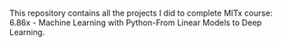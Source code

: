 This repository contains all the projects I did to complete MITx course: 6.86x - Machine Learning with Python-From Linear Models to Deep Learning.
